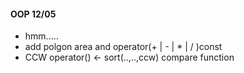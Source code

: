 ####  OOP 12/05

- hmm.....
- add polgon area and operator(+ | - | * | / )const
- CCW operator() <- sort(..,..,ccw) compare function


